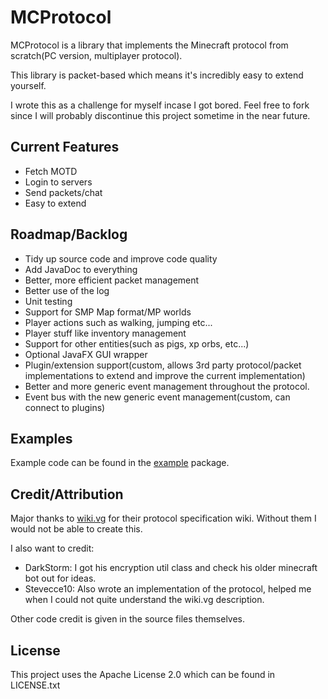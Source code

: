 # MCProtocol
MCProtocol is a library that implements the Minecraft protocol from scratch(PC version, multiplayer protocol).

This library is packet-based which means it's incredibly easy to extend yourself.

I wrote this as a challenge for myself incase I got bored. Feel free to fork since I will probably discontinue this project sometime in the near future.

## Current Features
- Fetch MOTD
- Login to servers
- Send packets/chat
- Easy to extend

## Roadmap/Backlog
- Tidy up source code and improve code quality
- Add JavaDoc to everything
- Better, more efficient packet management
- Better use of the log
- Unit testing
- Support for SMP Map format/MP worlds
- Player actions such as walking, jumping etc...
- Player stuff like inventory management
- Support for other entities(such as pigs, xp orbs, etc...)
- Optional JavaFX GUI wrapper
- Plugin/extension support(custom, allows 3rd party protocol/packet implementations to extend and improve the current implementation)
- Better and more generic event management throughout the protocol.
- Event bus with the new generic event management(custom, can connect to plugins)

## Examples
Example code can be found in the [example](https://github.com/Camphul/MCProtocol/tree/master/src/main/java/example) package.

## Credit/Attribution
Major thanks to [wiki.vg](http://wiki.vg/Protocol) for their protocol specification wiki. Without them I would not be able to create this.

I also want to credit:
- DarkStorm: I got his encryption util class and check his older minecraft bot out for ideas.
- Stevecce10: Also wrote an implementation of the protocol, helped me when I could not quite understand the wiki.vg description.

Other code credit is given in the source files themselves.

## License
This project uses the Apache License 2.0 which can be found in LICENSE.txt